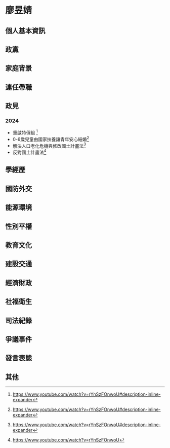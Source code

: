 # 廖昱婧

## 個人基本資訊

## 政黨

## 家庭背景

## 連任帶職

## 政見

### 2024

- 重啟特偵組 [^2]
- 0-6歲兒童由國家扶養讓青年安心結婚[^2]
- 解決人口老化危機與修改國土計畫法[^2]
- 反對國土計畫法[^1]

[^1]:https://www.youtube.com/watch?v=rYnSzFOnwoU
[^2]:https://www.youtube.com/watch?v=rYnSzFOnwoU#description-inline-expander

## 學經歷

## 國防外交

## 能源環境

## 性別平權

## 教育文化

## 建設交通

## 經濟財政

## 社福衛生

## 司法紀錄

## 爭議事件

## 發言表態

## 其他
